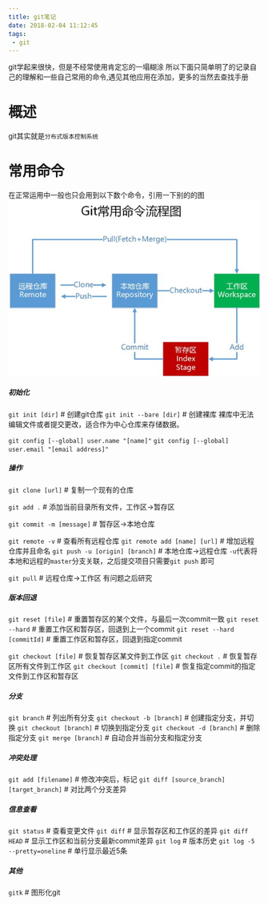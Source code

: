 ```yaml
---
title: git笔记
date: 2018-02-04 11:12:45
tags:
 - git
---
```

git学起来很快，但是不经常使用肯定忘的一塌糊涂
所以下面只简单明了的记录自己的理解和一些自己常用的命令,遇见其他应用在添加，更多的当然去查找手册

# 概述
git其实就是`分布式版本控制系统`

# 常用命令
在正常运用中一般也只会用到以下数个命令，引用一下别的的图
![Git常用命令流程图](1.png)

##### 初始化
`git init [dir]` # 创建git仓库
`git init --bare [dir]` # 创建裸库
裸库中无法编辑文件或者提交更改，适合作为中心仓库来存储数据。

`git config [--global] user.name "[name]"`
`git config [--global] user.email "[email address]"`
##### 操作
`git clone [url]` # 复制一个现有的仓库

`git add .` # 添加当前目录所有文件，工作区→暂存区

`git commit -m [message]` # 暂存区→本地仓库

`git remote -v` # 查看所有远程仓库
`git remote add [name] [url]` # 增加远程仓库并且命名
`git push -u [origin] [branch]` # 本地仓库→远程仓库
`-u`代表将本地和远程的`master`分支关联，之后提交项目只需要`git push` 即可

`git pull` # 远程仓库→工作区 有问题之后研究

##### 版本回退
`git reset [file]` # 重置暂存区的某个文件，与最后一次commit一致
`git reset --hard` # 重置工作区和暂存区，回退到上一个commit
`git reset --hard [commitId]` # 重置工作区和暂存区，回退到指定commit

`git checkout [file]` # 恢复暂存区某文件到工作区
`git checkout .` # 恢复暂存区所有文件到工作区
`git checkout [commit] [file]` # 恢复指定commit的指定文件到工作区和暂存区

##### 分支
`git branch` # 列出所有分支
`git checkout -b [branch]` # 创建指定分支，并切换
`git checkout [branch]` # 切换到指定分支
`git checkout -d [branch]` # 删除指定分支
`git merge [branch]` # 自动合并当前分支和指定分支

##### 冲突处理
`git add [filename]` # 修改冲突后，标记
`git diff [source_branch] [target_branch]` # 对比两个分支差异

##### 信息查看
`git status` # 查看变更文件
`git diff` # 显示暂存区和工作区的差异
`git diff HEAD` # 显示工作区和当前分支最新commit差异
`git log` # 版本历史
`git log -5 --pretty=oneline` # 单行显示最近5条

##### 其他
`gitk` # 图形化git
